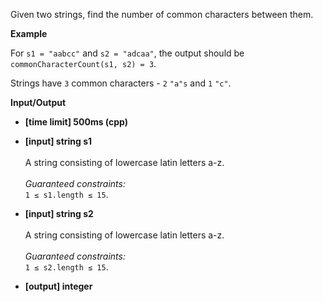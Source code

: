 Given two strings, find the number of common characters between them.

__Example__

For `s1 = "aabcc"` and `s2 = "adcaa"`, the output should be  
`commonCharacterCount(s1, s2) = 3`.

Strings have `3` common characters - `2` `"a"s` and `1` `"c"`.

__Input/Output__

* __[time limit] 500ms (cpp)__
* __[input] string s1__ <br /><br />A string consisting of lowercase latin letters a-z.<br /><br />_Guaranteed constraints:_<br />`1 ≤ s1.length ≤ 15`.

* __[input] string s2__ <br /><br />A string consisting of lowercase latin letters a-z.<br /><br />_Guaranteed constraints:_<br />`1 ≤ s2.length ≤ 15`.

* __[output] integer__
